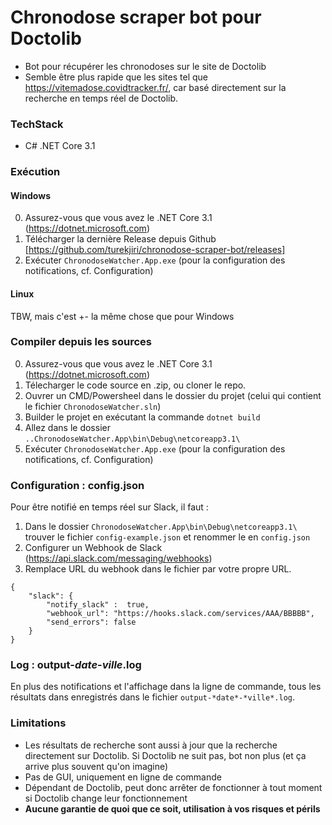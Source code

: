 # Chronodose scraper bot pour Doctolib
- Bot pour récupérer les chronodoses sur le site de Doctolib
- Semble être plus rapide que les sites tel que https://vitemadose.covidtracker.fr/, car basé directement sur la recherche en temps réel de Doctolib.

### TechStack
- C# .NET Core 3.1

### Exécution
#### Windows 
0. Assurez-vous que vous avez le .NET Core 3.1 (https://dotnet.microsoft.com)
1. Télécharger la dernière Release depuis Github [https://github.com/turekjiri/chronodose-scraper-bot/releases] 
2. Exécuter `ChronodoseWatcher.App.exe` (pour la configuration des notifications, cf. Configuration)

#### Linux
TBW, mais c'est +- la même chose que pour Windows

### Compiler depuis les sources
0. Assurez-vous que vous avez le .NET Core 3.1 (https://dotnet.microsoft.com)
1. Télecharger le code source en .zip, ou cloner le repo.
2. Ouvrer un CMD/Powersheel dans le dossier du projet (celui qui contient le fichier `ChronodoseWatcher.sln`)
3. Builder le projet en exécutant la commande `dotnet build`
4. Allez dans le dossier `..ChronodoseWatcher.App\bin\Debug\netcoreapp3.1\`
5. Exécuter `ChronodoseWatcher.App.exe` (pour la configuration des notifications, cf. Configuration)

### Configuration : config.json
Pour être notifié en temps réel sur Slack, il faut :
1. Dans le dossier `ChronodoseWatcher.App\bin\Debug\netcoreapp3.1\` trouver le fichier `config-example.json` et renommer le en `config.json`
2. Configurer un Webhook de Slack (https://api.slack.com/messaging/webhooks)
3. Remplace URL du webhook dans le fichier par votre propre URL.
```
{
    "slack": {
        "notify_slack" :  true, 
        "webhook_url": "https://hooks.slack.com/services/AAA/BBBBB",
        "send_errors": false
    }
}
```
### Log : output-*date*-*ville*.log
En plus des notifications et l'affichage dans la ligne de commande, tous les résultats dans enregistrés dans le fichier `output-*date*-*ville*.log`.

### Limitations
- Les résultats de recherche sont aussi à jour que la recherche directement sur Doctolib. Si Doctolib ne suit pas, bot non plus (et ça arrive plus souvent qu'on imagine)
- Pas de GUI, uniquement en ligne de commande
- Dépendant de Doctolib, peut donc arrêter de fonctionner à tout moment si Doctolib change leur fonctionnement
- **Aucune garantie de quoi que ce soit, utilisation à vos risques et périls**
